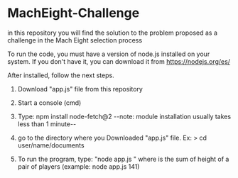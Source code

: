 # MachEight-Challenge
in this repository you will find the solution to the problem proposed as a challenge in the Mach Eight selection process

To run the code, you must have a version of node.js installed on your system. 
If you don't have it, you can download it from https://nodejs.org/es/

After installed, follow the next steps.


1) Download "app.js" file from this repository
2) Start a console (cmd)
3) Type: npm install node-fetch@2
  --note: module installation usually takes less than 1 minute--
  
4)  go to the directory where you Downloaded "app.js" file. 
    Ex: > cd user/name/documents
    
5) To run the program, type: "node app.js <sum>" where <sum> is the sum of height of a pair of players (example: node app.js 141)
    

